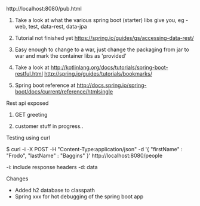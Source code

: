 http://localhost:8080/pub.html

1) Take a look at what the various spring boot (starter) libs give you, eg - web, test, data-rest, data-jpa

2) Tutorial not finished yet
https://spring.io/guides/gs/accessing-data-rest/

3) Easy enough to change to a war, just change the packaging from jar to war and mark the container libs as 'provided'

4) Take a look at 
http://kotlinlang.org/docs/tutorials/spring-boot-restful.html
http://spring.io/guides/tutorials/bookmarks/

5) Spring boot reference at http://docs.spring.io/spring-boot/docs/current/reference/htmlsingle

Rest api exposed

1) GET greeting

2) customer stuff in progress..

Testing using curl

$ curl -i -X POST -H "Content-Type:application/json" -d '{  "firstName" : "Frodo",  "lastName" : "Baggins" }' http://localhost:8080/people

-i: include response headers
-d: data


Changes

* Added h2 database to classpath
* Spring xxx for hot debugging of the spring boot app
